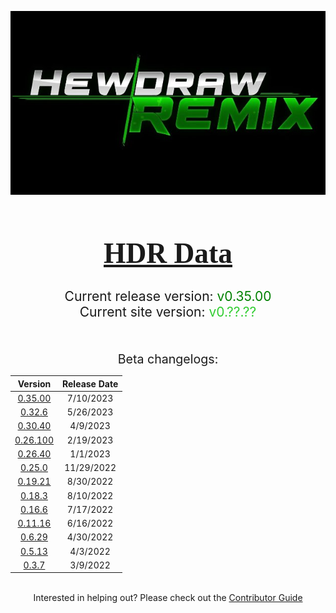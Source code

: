 <p style="text-align:center">
<img src=./images/HDRLogo.jpeg>
</img>
</p>

<h1 style="text-align:center;font-size:325%;font-family:Verdana">
<u>HDR Data</u>
</h1>
<div style="text-align:center;font-size:150%">
Current release version: <span style="color:green">v0.35.00</span>
</div>
<div style="text-align:center;font-size:150%">
Current site version: <span style="color:limegreen">v0.??.??</span>
</div>
<br><br><br>
<div style="text-align:center;font-size:140%">
Beta changelogs:<br>
</div>
<table class="charTable" style="text-align:center;width:50%">
  <thead>
    <tr>
      <th colspan="1">Version</th>
      <th colspan="1">Release Date</th>
    </tr>
  </thead>
  <tbody>
    <tr>
      <td><a href="https://docs.google.com/document/d/1jy-1a4FJ-M5ibwGJI4k8PIEkmCM7XIvwYBB9SXZrF5A">0.35.00</a></td>
      <td>7/10/2023</td>
    </tr>
    <tr>
      <td><a href="https://docs.google.com/document/d/1gnO06dYaOFGamMeVHKJE9ZFrWzE9KcodmqU2NsWx7Lw">0.32.6</a></td>
      <td>5/26/2023</td>
    </tr>
    <tr>
      <td><a href="https://docs.google.com/document/d/1rWgSBXDgdKZLIV9kvXUEqhF0WPvLeQBR8fXWe9pFf7o">0.30.40</a></td>
      <td>4/9/2023</td>
    </tr>
    <tr>
      <td><a href="https://docs.google.com/document/d/1Vtuvw-Z_Cbbbpsia1BRZEhzvQPbnxUeMyXP2U6upugw">0.26.100</a></td>
      <td>2/19/2023</td>
    </tr>
    <tr>
      <td><a href="https://docs.google.com/document/d/1kFUdtKlywRh4TX32iqGMDzsuw_M8C4NOXzBHe2z5NTw">0.26.40</a></td>
      <td>1/1/2023</td>
    </tr>
    <tr>
      <td><a href="https://docs.google.com/document/d/1dSgmUu0znj9P9b5tRcnhHpPKlXRkzdjLiFZXZVR2edw">0.25.0</a></td>
      <td>11/29/2022</td>
    </tr>
    <tr>
      <td><a href="https://docs.google.com/document/d/17eVixEvpf0bLiXJyZ_Dr6_KZYYoq9iqPLWSDnfvjok8">0.19.21</a></td>
      <td>8/30/2022</td>
    </tr>
    <tr>
      <td><a href="https://docs.google.com/document/d/15pvGfNE1FuJzc0dyRnhJLo0qY3r-DpGO0eN2m56hY9Q">0.18.3</a></td>
      <td>8/10/2022</td>
    </tr>
    <tr>
      <td><a href="https://docs.google.com/document/d/16etQZs-2enPSjHGai9Al-nr0ii0FmXk9rfWBv86ftSo">0.16.6</a></td>
      <td>7/17/2022</td>
    </tr>
    <tr>
      <td><a href="https://docs.google.com/document/d/1HP8cJTJXzVnvhKGcFbUbuWR1skcVu6AlIC1K-Wf3tNU">0.11.16</a></td>
      <td>6/16/2022</td>
    </tr>
    <tr>
      <td><a href="https://pastebin.com/CRPyiD5h">0.6.29</a></td>
      <td>4/30/2022</td>
    </tr>
    <tr>
      <td><a href="https://pastebin.com/3AaxgyuD">0.5.13</a></td>
      <td>4/3/2022</td>
    </tr>
    <tr>
      <td><a href="https://pastebin.com/Xn3MeKRU">0.3.7</a></td>
      <td>3/9/2022</td>
    </tr>
  </tbody>
</table>
<br>
<div style="text-align:center;font-size:100%">
Interested in helping out? Please check out the <a href="./information/contribguide.md">Contributor Guide</b>
</div>